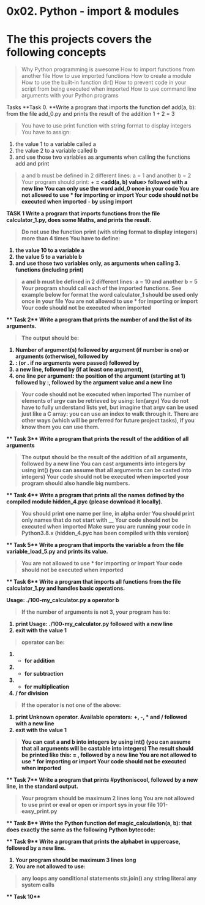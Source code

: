 # **0x02. Python - import & modules**

# The this projects covers the following concepts
> Why Python programming is awesome
> How to import functions from another file
> How to use imported functions
> How to create a module
> How to use the built-in function dir()
> How to prevent code in your script from being executed when imported
> How to use command line arguments with your Python programs

Tasks
**Task 0. **Write a program that imports the function def add(a, b): from the file add_0.py and prints the result of the addition 1 + 2 = 3

> You have to use print function with string format to display integers
> You have to assign:
1. the value 1 to a variable called a
2. the value 2 to a variable called b
3. and use those two variables as arguments when calling the functions add and print
> a and b must be defined in 2 different lines: a = 1 and another b = 2
> Your program should print: <a value> + <b value> = <add(a, b) value> followed with a new line
> You can only use the word add_0 once in your code
> You are not allowed to use * for importing or __import__
> Your code should not be executed when imported - by using __import__


**TASK 1** Write a program that imports functions from the file calculator_1.py, does some Maths, and prints the result.

> Do not use the function print (with string format to display integers) more than 4 times
> You have to define:
1. the value 10 to a variable a
2. the value 5 to a variable b
3. and use those two variables only, as arguments when calling 3. functions (including print)
> a and b must be defined in 2 different lines: a = 10 and another b = 5
> Your program should call each of the imported functions. See example below for format
> the word calculator_1 should be used only once in your file
> You are not allowed to use * for importing or __import__
> Your code should not be executed when imported


** Task 2**
Write a program that prints the number of and the list of its arguments.

> The output should be:
1. Number of argument(s) followed by argument (if number is one) or arguments (otherwise), followed by
2. : (or . if no arguments were passed) followed by
3. a new line, followed by (if at least one argument),
4. one line per argument: the position of the argument (starting at 1) followed by :, followed by the argument value and a new line
> Your code should not be executed when imported
> The number of elements of argv can be retrieved by using: len(argv)
> You do not have to fully understand lists yet, but imagine that argv can be used just like a C array: you can use an index to walk through it. There are other ways (which will be preferred for future project tasks), if you know them you can use them.

** Task 3**
Write a program that prints the result of the addition of all arguments

> The output should be the result of the addition of all arguments, followed by a new line
> You can cast arguments into integers by using int() (you can assume that all arguments can be casted into integers)
> Your code should not be executed when imported
>  your program should also handle big numbers.

** Task 4**
Write a program that prints all the names defined by the compiled module hidden_4.pyc (please download it locally).

> You should print one name per line, in alpha order
> You should print only names that do not start with __
> Your code should not be executed when imported
> Make sure you are running your code in Python3.8.x (hidden_4.pyc has been compiled with this version)

** Task 5**
Write a program that imports the variable a from the file variable_load_5.py and prints its value.

> You are not allowed to use * for importing or __import__
> Your code should not be executed when imported

** Task 6**
Write a program that imports all functions from the file calculator_1.py and handles basic operations.

Usage: ./100-my_calculator.py a operator b<br>
> If the number of arguments is not 3, your program has to:
1. print Usage: ./100-my_calculator.py <a> <operator> <b> followed with a new line
2. exit with the value 1
> operator can be:
1. + for addition
2. - for subtraction
3. * for multiplication
4. / for division
> If the operator is not one of the above:
1. print Unknown operator. Available operators: +, -, * and / followed with a new line
2. exit with the value 1
> You can cast a and b into integers by using int() (you can assume that all arguments will be castable into integers)
> The result should be printed like this: <a> <operator> <b> = <result>, followed by a new line
You are not allowed to use * for importing or __import__
Your code should not be executed when imported


** Task 7**
Write a program that prints #pythoniscool, followed by a new line, in the standard output.

> Your program should be maximum 2 lines long
> You are not allowed to use print or eval or open or import sys in your file 101-easy_print.py


** Task 8**
Write the Python function def magic_calculation(a, b): that does exactly the same as the following Python bytecode:

** Task 9**
Write a program that prints the alphabet in uppercase, followed by a new line.

1. Your program should be maximum 3 lines long
2. You are not allowed to use:
> any loops
> any conditional statements
> str.join()
> any string literal
> any system calls


** Task 10**
